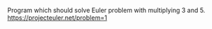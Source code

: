 Program which should solve Euler problem with multiplying 3 and 5.
https://projecteuler.net/problem=1